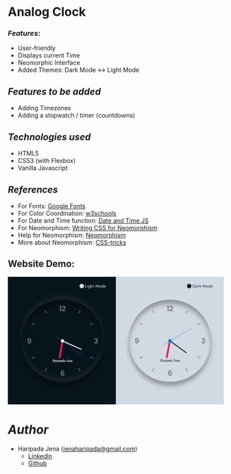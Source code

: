 
# Analog Clock


### *Features*:
* User-friendly
* Displays current Time
* Neomorphic Interface 
* Added Themes: Dark Mode <-> Light Mode


## *Features to be added*

- Adding Timezones 
- Adding a stopwatch / timer (countdowns)


## *Technologies used*

- HTML5
- CSS3 (with Flexbox)
- Vanilla Javascript


## *References*
* For Fonts: [Google Fonts](https://fonts.googleapis.com/css2?family=Work+Sans:wght@300&display=swap)
* For Color Coordination: [w3schools](https://www.w3schools.com/colors/colors_mixer.asp?colorbottom=000000&colortop=FFFFFF)
* For Date and Time function: [Date and Time JS](https://javascript.info/date#setting-date-components)
* For Neomorphism: [Writing CSS for Neomorphism](https://www.youtube.com/watch?v=Gv0dy51SYL0)
* Help for Neomorphism: [Neomorphism](https://neumorphism.io/)
* More about Neomorphism: [CSS-tricks](https://css-tricks.com/neumorphism-and-css/)

## Website Demo:
<img src="https://github.com/haripadajena/modern-html-ui-designs/blob/main/analog-clock-1/output.png" alt="Description" style="max-width: 100%; height: auto;"/>


# *Author*
* Haripada Jena (jenaharipada@gmail.com)
   - [LinkedIn](https://www.linkedin.com/in/haripada-jena-953584132)
   - [Github](https://github.com/haripadajena)
